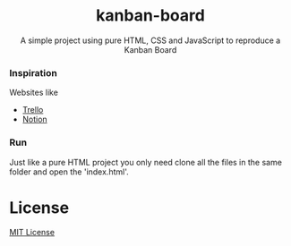 <h1 align="center"> kanban-board </h1>
<p align="center">
  A simple project using pure HTML, CSS and JavaScript to reproduce a Kanban Board
</p>

### Inspiration 
 Websites like
  - <a href ="https://trello.com/">Trello</a>
  - <a href ="https://www.notion.so/">Notion</a>
 
### Run 
  Just like a pure HTML project you only need clone all the files in the same folder and open the 'index.html'.
  
# License
[MIT License](/LICENSE)
